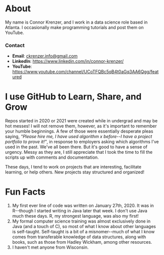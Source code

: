# About
My name is Connor Krenzer, and I work in a data science role based in Atlanta. I occasionally make programming tutorials and post them on YouTube.

### Contact
- **Email**: ckrenzer.info@gmail.com
- **LinkedIn**: https://www.linkedin.com/in/connor-krenzer/
- **YouTube**: https://www.youtube.com/channel/UCoTFQBc5qB4t0aGq3AA6Qgg/featured


# I use GitHub to Learn, Share, and Grow
Repos started in 2020 or 2021 were created while in undergrad and may be hot messes! I will not remove them, however, as it's important to remember your humble beginnings. A few of those were essentially desperate pleas saying, *"Please hire me, I have used algorithm x before--I have a project portfolio to prove it!"*, in response to employers asking which algorithms I've used in the past. We've all been there. But it's good to have a sense of urgency. Messy as they are, I still appreciate that I took the time to fill the scripts up with comments and documentation.

These days, I tend to work on projects that are interesting, facilitate learning, or help others. New projects stay structured and organized!


# Fun Facts
1. My first ever line of code was written on January 27th, 2020. It was in R--though I started writing in Java later that week. I don't use Java much these days. R, my strongest language, was also my first!
1. My formal computer science training was almost exclusively done in Java (and a touch of C), so most of what I know about other languages is self-taught. Self-taught is a bit of a misnomer--much of what I know comes from transferable knowledge of data structures, along with books, such as those from Hadley Wickham, among other resources.
1. I haven't met anyone from Wisconsin.
